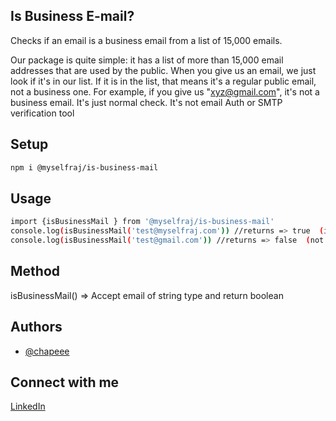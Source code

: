 ## Is Business E-mail?

Checks if an email is a business email from a list of 15,000 emails.

Our package is quite simple: it has a list of more than 15,000 email addresses that are used by the public. When you give us an email, we just look if it's in our list. If it is in the list, that means it's a regular public email, not a business one. For example, if you give us "xyz@gmail.com", it's not a business email. It's just normal check. It's not email Auth or SMTP verification tool

## Setup

```bash
npm i @myselfraj/is-business-mail
```

## Usage

```bash
import {isBusinessMail } from '@myselfraj/is-business-mail'
console.log(isBusinessMail('test@myselfraj.com')) //returns => true  (it is business mail)
console.log(isBusinessMail('test@gmail.com')) //returns => false  (not business mail)
```

## Method

isBusinessMail() =>  Accept email of string type and return boolean

## Authors

- [@chapeee](https://github.com/chapeee/)

## Connect with me

[LinkedIn](https://www.linkedin.com/in/myselfraj/)
